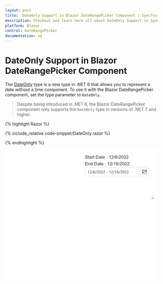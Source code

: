 ```yaml
---
layout: post
title:  DateOnly Support in Blazor DateRangePicker Component | Syncfusion
description: Checkout and learn here all about DateOnly Support in Syncfusion Blazor DateRangePicker component and much more.
platform: Blazor
control: DateRangePicker
documentation: ug
---
```


# DateOnly Support in Blazor DateRangePicker Component

The [DateOnly](https://learn.microsoft.com/en-us/dotnet/api/system.dateonly?view=net-7.0) type is a new type in .NET 6 that allows you to represent a date without a time component. To use it with the Blazor DateRangePicker component, set the type parameter to `DateOnly`.

> Despite being introduced in .NET 6, the Blazor DateRangePicker component only supports the `DateOnly` type in versions of .NET 7 and higher.

{% highlight Razor %}

{% include_relative code-snippet/DateOnly.razor %}

{% endhighlight %}


![Blazor DateRangePicker with DateOnly](./images/DateRangePickerDateOnly.gif)